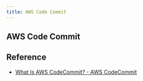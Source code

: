 ```yaml
---
title: AWS Code Commit
---
```


## AWS Code Commit


## Reference
* [What Is AWS CodeCommit? - AWS CodeCommit](https://docs.aws.amazon.com/codecommit/latest/userguide/welcome.html)
